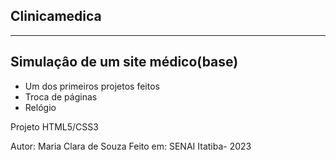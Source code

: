 ## Clinicamedica


<hr>

## Simulaçâo de um site médico(base)
  - Um dos primeiros projetos feitos
  - Troca de páginas
  - Relógio
 





Projeto HTML5/CSS3 

Autor: Maria Clara de Souza
Feito em: SENAI Itatiba- 2023
